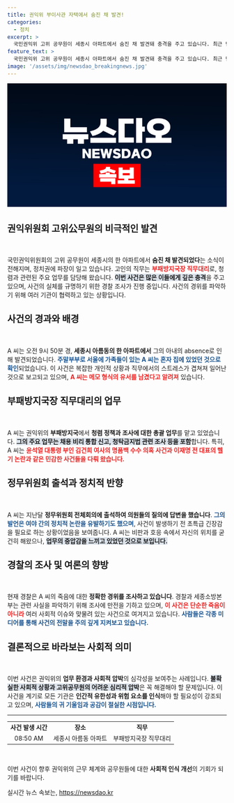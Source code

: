 ```yaml
---
title: 권익위 부이사관 자택에서 숨진 채 발견!
categories:
  - 정치
excerpt: >
  국민권익위 고위 공무원이 세종시 아파트에서 숨진 채 발견돼 충격을 주고 있습니다. 최근 민감 사건을 총괄했던 그는 심각한 스트레스에 시달렸던 것으로 알려져, 그의 죽음이 놓인 논란은 과연 무엇일까요?
feature_text: >
  국민권익위 고위 공무원이 세종시 아파트에서 숨진 채 발견돼 충격을 주고 있습니다. 최근 민감 사건을 총괄했던 그는 심각한 스트레스에 시달렸던 것으로 알려져, 그의 죽음이 놓인 논란은 과연 무엇일까요?
image: '/assets/img/newsdao_breakingnews.jpg'
---
```


<p><img src="/assets/img/newsdao_breakingnews.jpg" alt="ontimetimes 속보" /></p>

<h2 data-ke-size="size26">권익위원회 고위公무원의 비극적인 발견</h2>

<p data-ke-size="size16">&nbsp;</p>

<p>국민권익위원회의 고위 공무원이 세종시의 한 아파트에서 <strong>숨진 채 발견되었다</strong>는 소식이 전해지며, 정치권에 파장이 일고 있습니다. 고인의 직무는 <b><span style="color: #ee2323;">부패방지국장 직무대리</span></b>로, 청렴과 관련된 주요 업무를 담당해 왔습니다. <b><span style="background-color: #21538527;">이번 사건은 많은 이들에게 깊은 충격</span></b>을 주고 있으며, 사건의 실체를 규명하기 위한 경찰 조사가 진행 중입니다. 사건의 경위를 파악하기 위해 여러 기관이 협력하고 있는 상황입니다. </p>

<h2 data-ke-size="size26">사건의 경과와 배경</h2>

<p data-ke-size="size16">&nbsp;</p>

<p>A 씨는 오전 9시 50분 경, <strong>세종시 아름동의 한 아파트에서</strong> 그의 아내의 absence로 인해 발견되었습니다. <b><span style="color: #1a5490;">주말부부로 서울에 가족들이 있는 A 씨는 혼자 집에 있었던 것으로 확인</span></b>되었습니다. 이 사건은 복잡한 개인적 상황과 직무에서의 스트레스가 겹쳐져 일어난 것으로 보고되고 있으며, <b><span style="color: #ee2323;">A 씨는 메모 형식의 유서를 남겼다고 알려져</span></b> 있습니다. </p>

<h2 data-ke-size="size26">부패방지국장 직무대리의 업무</h2>

<p data-ke-size="size16">&nbsp;</p>

<p>A 씨는 권익위의 <strong>부패방지국</strong>에서 <strong>청렴 정책과 조사에 대한 총괄 업무</strong>를 맡고 있었습니다. <b><span style="background-color: #21538527;">그의 주요 업무는 채용 비리 통합 신고, 청탁금지법 관련 조사 등을 포함</span></b>합니다. 특히, A 씨는 <b><span style="color: #ee2323;">윤석열 대통령 부인 김건희 여사의 명품백 수수 의혹 사건과 이재명 전 대표의 헬기 논란과 같은 민감한 사건들을 다뤄 왔습니다.</span></b> </p>

<h2 data-ke-size="size26">정무위원회 출석과 정치적 반향</h2>

<p data-ke-size="size16">&nbsp;</p>

<p>A 씨는 지난달 <strong>정무위원회 전체회의에 출석하여 의원들의 질의에 답변을 했습니다</strong>. <b><span style="color: #1a5490;">그의 발언은 여야 간의 정치적 논란을 유발하기도 했으며</span></b>, 사건이 발생하기 전 초특급 긴장감을 필요로 하는 상황이었음을 보여줍니다. A 씨는 비판과 호응 속에서 자신의 위치를 굳건히 해왔으나, <b><span style="background-color: #21538527;">업무의 중압감을 느끼고 있었던 것으로 보입니다.</span></b> </p>

<h2 data-ke-size="size26">경찰의 조사 및 여론의 향방</h2>

<p data-ke-size="size16">&nbsp;</p>

<p>현재 경찰은 A 씨의 죽음에 대한 <strong>정확한 경위를 조사하고 있습니다</strong>. 경찰과 세종소방본부는 관련 사실을 파악하기 위해 조사에 만전을 기하고 있으며, <b><span style="color: #ee2323;">이 사건은 단순한 죽음이 아니라</span></b> 여러 사회적 이슈와 맞물려 있는 사건으로 여겨지고 있습니다. <b><span style="color: #1a5490;">사람들은 각종 미디어를 통해 사건의 전말을 주의 깊게 지켜보고 있습니다.</span></b> </p>

<h2 data-ke-size="size26">결론적으로 바라보는 사회적 의미</h2>

<p data-ke-size="size16">&nbsp;</p>

<p>이번 사건은 권익위의 <strong>업무 환경과 사회적 압박</strong>의 심각성을 보여주는 사례입니다. <b><span style="background-color: #21538527;">불확실한 사회적 상황과 고위공무원의 어려운 심리적 압박</span></b>은 꼭 해결해야 할 문제입니다. 이 사건을 계기로 모든 기관은 <strong>인간적 유한성과 위험 요소를 인식</strong>해야 할 필요성이 강조되고 있으며, <b><span style="color: #1a5490;">사람들의 귀 기울임과 공감이 절실한 시점입니다.</span></b> </p>

<hr/>

<table style="width: 100%; border-collapse: collapse;">
  <tr>
    <td style="text-align: center; height: 17px;"><b>사건 발생 시간</b></td>
    <td style="text-align: center; height: 17px;"><b>장소</b></td>
    <td style="text-align: center; height: 17px;"><b>직무</b></td>
  </tr>
  <tr>
    <td style="text-align: center; height: 17px;">08:50 AM</td>
    <td style="text-align: center; height: 17px;">세종시 아름동 아파트</td>
    <td style="text-align: center; height: 17px;">부패방지국장 직무대리</td>
  </tr>
</table>

<p data-ke-size="size16">&nbsp;</p> 

<p>이번 사건이 향후 권익위의 근무 체계와 공무원들에 대한 <strong>사회적 인식 개선</strong>의 기회가 되기를 바랍니다.</p>
실시간 뉴스 속보는, <a href="https://newsdao.kr" rel="dofollow">https://newsdao.kr</a>


